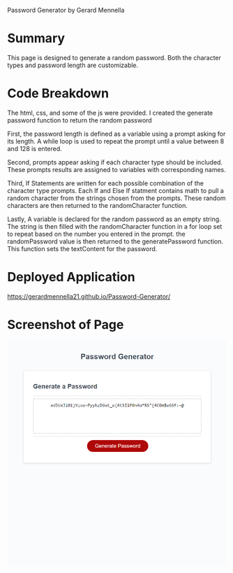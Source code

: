 Password Generator by Gerard Mennella

# Summary
This page is designed to generate a random password. Both the character types and password length are customizable.

# Code Breakdown
The html, css, and some of the js were provided. I created the generate password function to return the random password

First, the password length is defined as a variable using a prompt asking for its length. A while loop is used to repeat the prompt until a value between 8 and 128 is entered.

Second, prompts appear asking if each character type should be included. These prompts results are assigned to variables with corresponding names.

Third, If Statements are written for each possible combination of the character type prompts. Each If and Else If statment contains math to pull a random character from the strings chosen from the prompts. These random characters are then returned to the randomCharacter function.

Lastly, A variable is declared for the random password as an empty string. The string is then filled with the randomCharacter function in a for loop set to repeat based on the number you entered in the prompt. the randomPassword value is then returned to the generatePassword function. This function sets the textContent for the password.

# Deployed Application
https://gerardmennella21.github.io/Password-Generator/

# Screenshot of Page
![Screenshot](./assets/images/Screenshot%20PG.png)
